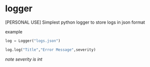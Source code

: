 # logger
[PERSONAL USE] Simplest python logger to store logs in json format


example

```py
log = Logger("logs.json")

log.log("Title","Error Message",severity)
```
_note severity is int_
